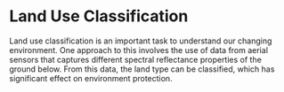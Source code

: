 # Land Use Classification
Land use classification is an important task to understand our changing environment. One approach to this involves the use of data from aerial sensors that captures different spectral reflectance properties of the ground below. From this data, the land type can be classified, which has significant effect on environment protection. 
